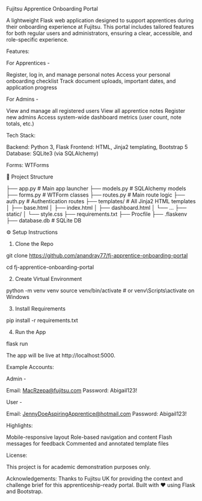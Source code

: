 Fujitsu Apprentice Onboarding Portal

A lightweight Flask web application designed to support apprentices during their onboarding experience at Fujitsu. This portal includes tailored features for both regular users and administrators, ensuring a clear, accessible, and role-specific experience.

Features:

For Apprentices -

Register, log in, and manage personal notes
Access your personal onboarding checklist
Track document uploads, important dates, and application progress


For Admins -

View and manage all registered users
View all apprentice notes
Register new admins
Access system-wide dashboard metrics (user count, note totals, etc.)

Tech Stack:

Backend: Python 3, Flask
Frontend: HTML, Jinja2 templating, Bootstrap 5
Database: SQLite3 (via SQLAlchemy)

Forms: WTForms

📁 Project Structure

├── app.py                 # Main app launcher
├── models.py              # SQLAlchemy models
├── forms.py               # WTForm classes
├── routes.py              # Main route logic
├── auth.py                # Authentication routes
├── templates/             # All Jinja2 HTML templates
│   ├── base.html
│   ├── index.html
│   ├── dashboard.html
│   └── ...
├── static/
│   └── style.css
├── requirements.txt
├── Procfile
├── .flaskenv
├── database.db            # SQLite DB

⚙️ Setup Instructions

1. Clone the Repo

git clone https://github.com/anandray77/fj-apprentice-onboarding-portal

cd fj-apprentice-onboarding-portal


2. Create Virtual Environment

python -m venv venv
source venv/bin/activate  # or venv\Scripts\activate on Windows

3. Install Requirements

pip install -r requirements.txt

4. Run the App

flask run

The app will be live at http://localhost:5000.


Example Accounts:

Admin -

Email: MacRzepa@fujitsu.com
Password: Abigail123!

User -

Email: JennyDoeAspiringApprentice@hotmail.com
Password: Abigail123!

Highlights:

Mobile-responsive layout
Role-based navigation and content
Flash messages for feedback
Commented and annotated template files

License:

This project is for academic demonstration purposes only.

Acknowledgements:
Thanks to Fujitsu UK for providing the context and challenge brief for this apprenticeship-ready portal. Built with ❤️ using Flask and Bootstrap.

